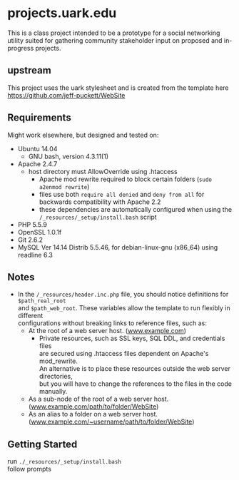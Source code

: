 # projects.uark.edu
This is a class project intended to be a prototype for a social networking utility suited for gathering community stakeholder input on proposed and in-progress projects.

## upstream
This project uses the uark stylesheet and is created from the template here https://github.com/jeff-puckett/WebSite

## Requirements
Might work elsewhere, but designed and tested on:  
- Ubuntu 14.04  
  - GNU bash, version 4.3.11(1)  
- Apache 2.4.7  
  - host directory must AllowOverride using .htaccess
    - Apache mod rewrite required to block certain folders (`sudo a2enmod rewrite`)
    - files use both `require all denied` and `deny from all` for backwards compatibility with Apache 2.2
    - these dependencies are automatically configured when using the `/_resources/_setup/install.bash` script
- PHP 5.5.9  
- OpenSSL 1.0.1f  
- Git 2.6.2
- MySQL  Ver 14.14 Distrib 5.5.46, for debian-linux-gnu (x86_64) using readline 6.3

## Notes
- In the `/_resources/header.inc.php` file, you should notice definitions for `$path_real_root`  
  and `$path_web_root`. These variables allow the template to run flexibly in different  
  configurations without breaking links to reference files, such as:
  - At the root of a web server host. (www.example.com)
    - Private resources, such as SSL keys, SQL DDL, and credentials files  
      are secured using .htaccess files dependent on Apache's mod_rewrite.  
      An alternative is to place these resources outside the web server directories,  
      but you will have to change the references to the files in the code manually.
  - As a sub-node of the root of a web server host. (www.example.com/path/to/folder/WebSite)
  - As an alias to a folder on a web server host. (www.example.com/~username/path/to/folder/WebSite)

## Getting Started
run `./_resources/_setup/install.bash`  
follow prompts

